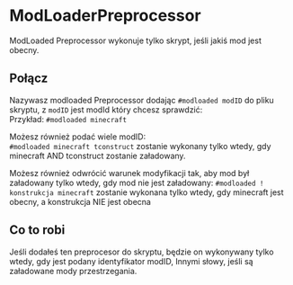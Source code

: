 # ModLoaderPreprocessor

ModLoaded Preprocessor wykonuje tylko skrypt, jeśli jakiś mod jest obecny.

## Połącz

Nazywasz modloaded Preprocessor dodając `#modloaded modID` do pliku skryptu, z `modID` jest modId który chcesz sprawdzić:  
Przykład: `#modloaded minecraft`

Możesz również podać wiele modID:  
`#modloaded minecraft tconstruct` zostanie wykonany tylko wtedy, gdy minecraft AND tconstruct zostanie załadowany.

Możesz również odwrócić warunek modyfikacji tak, aby mod był załadowany tylko wtedy, gdy mod nie jest załadowany: `#modloaded ! konstrukcja minecraft` zostanie wykonana tylko wtedy, gdy minecraft jest obecny, a konstrukcja NIE jest obecna

## Co to robi

Jeśli dodałeś ten preprocesor do skryptu, będzie on wykonywany tylko wtedy, gdy jest podany identyfikator modID, Innymi słowy, jeśli są załadowane mody przestrzegania.